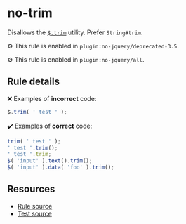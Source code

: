 # no-trim

Disallows the [`$.trim`](https://api.jquery.com/jQuery.trim/) utility. Prefer `String#trim`.

⚙️ This rule is enabled in `plugin:no-jquery/deprecated-3.5`.

⚙️ This rule is enabled in `plugin:no-jquery/all`.

## Rule details

❌ Examples of **incorrect** code:
```js
$.trim( ' test ' );
```

✔️ Examples of **correct** code:
```js
trim( ' test ' );
' test '.trim();
' test '.trim;
$( 'input' ).text().trim();
$( 'input' ).data( 'foo' ).trim();
```

## Resources

* [Rule source](/src/rules/no-trim.js)
* [Test source](/tests/rules/no-trim.js)
